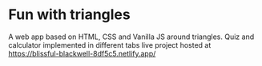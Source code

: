 # Fun with triangles
 A web app based on HTML, CSS and Vanilla JS around triangles. Quiz and calculator implemented in different tabs
live project hosted at https://blissful-blackwell-8df5c5.netlify.app/

